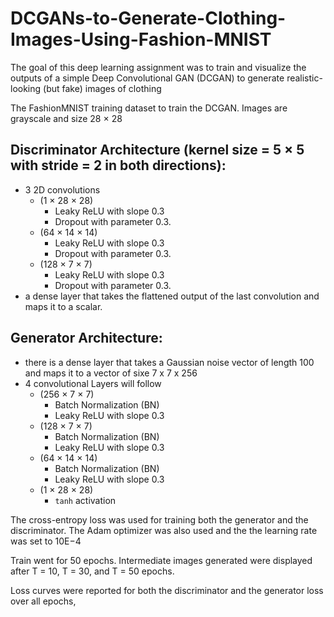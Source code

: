 # DCGANs-to-Generate-Clothing-Images-Using-Fashion-MNIST
The goal of this deep learning assignment was to train and visualize the outputs of a simple Deep Convolutional GAN (DCGAN) to generate realistic-looking (but fake) images of clothing

The FashionMNIST training dataset to train the DCGAN. Images are grayscale and size 28 × 28

## Discriminator Architecture (kernel size = 5 × 5 with stride = 2 in both directions):
* 3 2D convolutions 
  * (1 × 28 × 28)
    * Leaky ReLU with slope 0.3
    * Dropout with parameter 0.3.
  * (64 × 14 × 14)
    * Leaky ReLU with slope 0.3
    * Dropout with parameter 0.3.
  * (128 × 7 × 7)
    * Leaky ReLU with slope 0.3
    * Dropout with parameter 0.3.
* a dense layer that takes the flattened output of the last convolution and maps it to a
scalar.

## Generator Architecture:
* there is a dense layer that takes a Gaussian noise vector of length 100 and maps it to a vector of sixe 7 x 7 x 256
* 4 convolutional Layers will follow
  * (256 × 7 × 7)
    * Batch Normalization (BN)
    * Leaky ReLU with slope 0.3
  * (128 × 7 × 7)
    * Batch Normalization (BN)
    * Leaky ReLU with slope 0.3
  * (64 × 14 × 14)
    * Batch Normalization (BN)
    * Leaky ReLU with slope 0.3
  * (1 × 28 × 28)
    * `tanh` activation

The cross-entropy loss was used for training both the generator and the discriminator. The
Adam optimizer was also used and the the learning rate was set to 10E−4

Train went for 50 epochs. Intermediate images generated were displayed after T = 10, T = 30, and
T = 50 epochs. 

Loss curves were reported for both the discriminator and the generator loss over all epochs,

